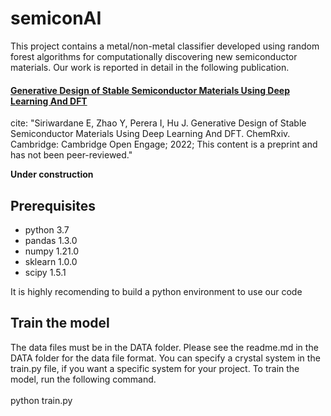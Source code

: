 # semiconAI
This project contains a metal/non-metal classifier developed using random forest algorithms for computationally discovering new semiconductor materials. Our work is reported in detail in the following publication.

#### [Generative Design of Stable Semiconductor Materials Using Deep Learning And DFT](https://chemrxiv.org/engage/chemrxiv/article-details/61d08f7275c57229dbff6255)

cite:  "Siriwardane E, Zhao Y, Perera I, Hu J. Generative Design of Stable Semiconductor Materials Using Deep Learning And DFT. ChemRxiv. Cambridge: Cambridge Open Engage; 2022; This content is a preprint and has not been peer-reviewed."

**Under construction**

## Prerequisites
- python 3.7
- pandas 1.3.0
- numpy 1.21.0
- sklearn 1.0.0
- scipy 1.5.1

It is highly recomending to build a python environment to use our code

## Train the model

The data files must be in the DATA folder. Please see the readme.md in the DATA  folder for the data file format. You can specify a crystal system in the train.py file, if you want a specific system for your project. To train the model, run the following command.  <br />  <br />
python train.py
